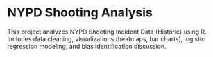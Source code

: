# NYPD Shooting Analysis
This project analyzes NYPD Shooting Incident Data (Historic) using R.  
Includes data cleaning, visualizations (heatmaps, bar charts), logistic regression modeling, and bias identification discussion.
